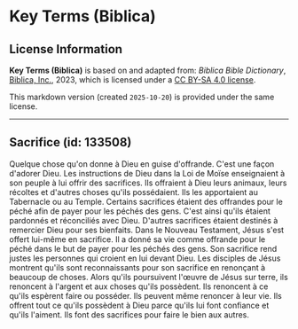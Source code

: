 # Key Terms (Biblica)

## License Information

**Key Terms (Biblica)** is based on and adapted from: _Biblica Bible Dictionary_, [Biblica, Inc.](https://www.biblica.com/), 2023, which is licensed under a [CC BY-SA 4.0 license](https://creativecommons.org/licenses/by-sa/4.0/legalcode.en).

This markdown version (created `2025-10-20`) is provided under the same license.



--------------------------------

## Sacrifice (id: 133508)

Quelque chose qu'on donne à Dieu en guise d'offrande. C'est une façon d'adorer Dieu. Les instructions de Dieu dans la Loi de Moïse enseignaient à son peuple à lui offrir des sacrifices. Ils offraient à Dieu leurs animaux, leurs récoltes et d'autres choses qu'ils possédaient. Ils les apportaient au Tabernacle ou au Temple. Certains sacrifices étaient des offrandes pour le péché afin de payer pour les péchés des gens. C'est ainsi qu'ils étaient pardonnés et réconciliés avec Dieu. D'autres sacrifices étaient destinés à remercier Dieu pour ses bienfaits. Dans le Nouveau Testament, Jésus s'est offert lui\-même en sacrifice. Il a donné sa vie comme offrande pour le péché dans le but de payer pour les péchés des gens. Son sacrifice rend justes les personnes qui croient en lui devant Dieu. Les disciples de Jésus montrent qu'ils sont reconnaissants pour son sacrifice en renonçant à beaucoup de choses. Alors qu'ils poursuivent l'œuvre de Jésus sur terre, ils renoncent à l'argent et aux choses qu'ils possèdent. Ils renoncent à ce qu'ils espèrent faire ou posséder. Ils peuvent même renoncer à leur vie. Ils offrent tout ce qu'ils possèdent à Dieu parce qu'ils lui font confiance et qu'ils l'aiment. Ils font des sacrifices pour faire le bien aux autres.


